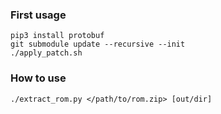 ### First usage ###
```
pip3 install protobuf
git submodule update --recursive --init
./apply_patch.sh
```

### How to use ###
```
./extract_rom.py </path/to/rom.zip> [out/dir]
```

